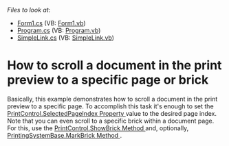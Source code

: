 <!-- default file list -->
*Files to look at*:

* [Form1.cs](./CS/Form1.cs) (VB: [Form1.vb](./VB/Form1.vb))
* [Program.cs](./CS/Program.cs) (VB: [Program.vb](./VB/Program.vb))
* [SimpleLink.cs](./CS/SimpleLink.cs) (VB: [SimpleLink.vb](./VB/SimpleLink.vb))
<!-- default file list end -->
# How to scroll a document in the print preview to a specific page or brick


<p>Basically, this example demonstrates how to scroll a document in the print preview to a specific page. To accomplish this task it's enough to set the <a href="http://documentation.devexpress.com/#WindowsForms/DevExpressXtraPrintingControlPrintControl_SelectedPageIndextopic">PrintControl.SelectedPageIndex Property </a> value to the desired page index. Note that you can even scroll to a specific brick within a document page. For this, use the <a href="http://documentation.devexpress.com/#WindowsForms/DevExpressXtraPrintingControlPrintControl_ShowBricktopic">PrintControl.ShowBrick Method </a> and, optionally, <a href="http://documentation.devexpress.com/#CoreLibraries/DevExpressXtraPrintingPrintingSystemBase_MarkBricktopic">PrintingSystemBase.MarkBrick Method </a>.</p>

<br/>


